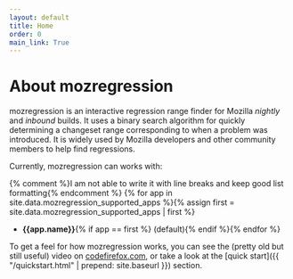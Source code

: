 ```yaml
---
layout: default
title: Home
order: 0
main_link: True
---
```


# About mozregression

mozregression is an interactive regression range finder for Mozilla *nightly*
and *inbound* builds. It uses a binary search algorithm for quickly determining
a changeset range corresponding to when a problem was introduced. It is widely
used by Mozilla developers and other community members to help find regressions.

Currently, mozregression can works with:

{% comment %}I am not able to write it with line breaks and keep good list formatting{% endcomment %}
{% for app in site.data.mozregression_supported_apps %}{% assign first = site.data.mozregression_supported_apps | first %}
- **{{app.name}}**{% if app == first %} (default){% endif %}{% endfor %}

To get a feel for how mozregression works, you can see the (pretty old but still
useful) video on
[codefirefox.com](http://codefirefox.com/video/mozregression), or take a look at
the [quick start]({{ "/quickstart.html" | prepend: site.baseurl }}) section.
